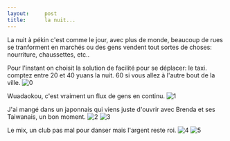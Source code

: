 ```yaml
---
layout:     post
title:      la nuit...
---
```



La nuit à pékin c'est comme le jour, avec plus de monde, beaucoup de rues se tranforment en marchés ou des gens vendent tout sortes de choses: nourriture, chaussettes, etc..


Pour l'instant on choisit la solution de facilité pour se déplacer: le taxi. comptez entre 20 et 40 yuans la nuit.
60 si vous allez à l'autre bout de la ville.
![0](https://cloud.githubusercontent.com/assets/1808854/9767793/83e36ea8-5752-11e5-9aff-2da3c73816a4.jpg)

Wuadaokou, c'est vraiment un flux de gens en continu.
![1](https://cloud.githubusercontent.com/assets/1808854/9767792/83e28bfa-5752-11e5-87f9-07a9c0a937de.gif)

J'ai mangé dans un japonnais qui viens juste d'ouvrir avec Brenda et ses Taiwanais, un bon moment. 
![2](https://cloud.githubusercontent.com/assets/1808854/9767791/83df794c-5752-11e5-9f22-d84370632bc7.jpg)
![3](https://cloud.githubusercontent.com/assets/1808854/9767795/83eaae2a-5752-11e5-957a-21d7d27cbb94.jpg)

Le mix, un club pas mal pour danser mais l'argent reste roi.
![4](https://cloud.githubusercontent.com/assets/1808854/9767794/83e3ccea-5752-11e5-80e9-ecfbb4e58823.jpg)
![5](https://cloud.githubusercontent.com/assets/1808854/9767796/8418f7f8-5752-11e5-86fb-37abfbe3b4db.jpg)
